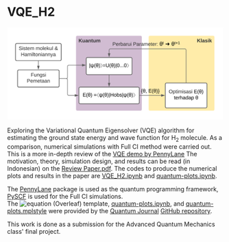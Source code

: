 # VQE_H2
![Variational Quantum Eigensolver Flowchart](https://github.com/eraraya-ricardo/VQE_H2/blob/main/diagram_hibrid.png)

Exploring the Variational Quantum Eigensolver (VQE) algorithm for estimating the ground state energy and wave function for H<sub>2</sub> molecule. As a comparison, numerical simulations with Full CI method were carried out. This is a more in-depth review of the [VQE demo by PennyLane](https://pennylane.ai/qml/demos/tutorial_vqe.html)
The motivation, theory, simulation design, and results can be read (in Indonesian) on the [Review Paper.pdf](https://github.com/eraraya-ricardo/VQE_H2/blob/main/Review%20Paper.pdf). The codes to produce the numerical plots and results in the paper are [VQE_H2.ipynb](https://github.com/eraraya-ricardo/VQE_H2/blob/main/VQE_H2.ipynb) and [quantum-plots.ipynb](https://github.com/eraraya-ricardo/VQE_H2/blob/main/quantum-plots.ipynb).

The [PennyLane](https://pennylane.ai/) package is used as the quantum programming framework, [PySCF](https://sunqm.github.io/pyscf/) is used for the Full CI simulations. <br>
The ![equation](https://latex.codecogs.com/gif.latex?\LaTeX) (Overleaf) template, [quantum-plots.ipynb](https://github.com/eraraya-ricardo/VQE_H2/blob/main/quantum-plots.ipynb), and [quantum-plots.mplstyle](https://github.com/eraraya-ricardo/VQE_H2/blob/main/quantum-plots.mplstyle) were provided by the [Quantum Journal](https://quantum-journal.org/) [GitHub repository](https://github.com/quantum-journal/quantum-journal).

This work is done as a submission for the Advanced Quantum Mechanics class' final project.
